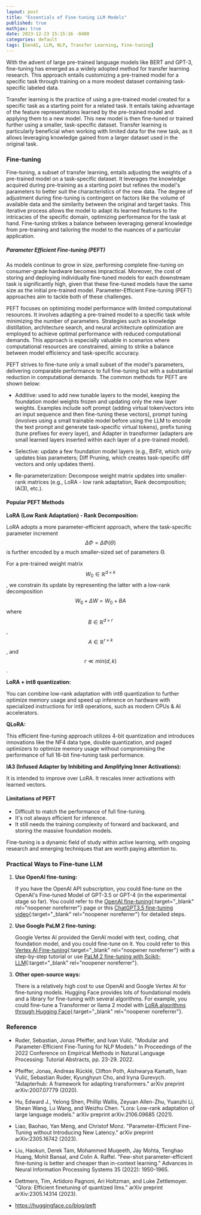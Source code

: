 ```yaml
---
layout: post
title: "Essentials of Fine-tuning LLM Models"
published: true
mathjax: true
date: 2023-12-23 15:15:16 -0400
categories: default
tags: [GenAI, LLM, NLP, Transfer Learning, Fine-tuning]
---
```


With the advent of large pre-trained language models like BERT and GPT-3, fine-tuning has emerged as a widely adopted method for transfer learning research. This approach entails customizing a pre-trained model for a specific task through training on a more modest dataset containing task-specific labeled data.

Transfer learning is the practice of using a pre-trained model created for a specific task as a starting point for a related task. It entails taking advantage of the feature representations learned by the pre-trained model and applying them to a new model. This new model is then fine-tuned or trained further using a smaller, task-specific dataset. Transfer learning is particularly beneficial when working with limited data for the new task, as it allows leveraging knowledge gained from a larger dataset used in the original task.


### Fine-tuning

Fine-tuning, a subset of transfer learning, entails adjusting the weights of a pre-trained model on a task-specific dataset. It leverages the knowledge acquired during pre-training as a starting point but refines the model's parameters to better suit the characteristics of the new data. The degree of adjustment during fine-tuning is contingent on factors like the volume of available data and the similarity between the original and target tasks. This iterative process allows the model to adapt its learned features to the intricacies of the specific domain, optimizing performance for the task at hand. Fine-tuning strikes a balance between leveraging general knowledge from pre-training and tailoring the model to the nuances of a particular application.


##### Parameter Efficient Fine-tuning (PEFT)

As models continue to grow in size, performing complete fine-tuning on consumer-grade hardware becomes impractical. Moreover, the cost of storing and deploying individually fine-tuned models for each downstream task is significantly high, given that these fine-tuned models have the same size as the initial pre-trained model. Parameter-Efficient Fine-tuning (PEFT) approaches aim to tackle both of these challenges.

PEFT focuses on optimizing model performance with limited computational resources. It involves adapting a pre-trained model to a specific task while minimizing the number of parameters. Strategies such as knowledge distillation, architecture search, and neural architecture optimization are employed to achieve optimal performance with reduced computational demands. This approach is especially valuable in scenarios where computational resources are constrained, aiming to strike a balance between model efficiency and task-specific accuracy.

PEFT strives to fine-tune only a small subset of the model's parameters, delivering comparable performance to full fine-tuning but with a substantial reduction in computational demands. The common methods for PEFT are shown below:

- Additive: used to add new tunable layers to the model, keeping the foundation model weights frozen and updating only the new layer weights. Examples include soft prompt (adding virtual token/vectors into an input sequence and then fine-tuning these vectors), prompt tuning (involves using a small trainable model before using the LLM to encode the text prompt and generate task-specific virtual tokens), prefix tuning (tune prefixes for every layer), and Adapter in transformer (adapters are small learned layers inserted within each layer of a pre-trained model).

- Selective: update a few foundation model layers (e.g., BitFit, which only updates bias parameters; Diff Pruning, which creates task-specific diff vectors and only updates them).

- Re-parameterization: Decompose weight matrix updates into smaller-rank matrices (e.g., LoRA - low rank adaptation, Rank decomposition; IA(3), etc.).


#### Popular PEFT Methods

**LoRA (Low Rank Adaptation) - Rank Decomposition:**

LoRA adopts a more parameter-efficient approach, where the task-specific parameter increment $$ΔΦ = ΔΦ(Θ)$$ is further encoded by a much smaller-sized set of parameters Θ.

For a pre-trained weight matrix $$W_0 \in \mathbb{R}^{d\times k}$$, we constrain its update by representing the latter with a low-rank decomposition
$$W_0 + \Delta W = W_0 + BA$$
where $$B \in \mathbb{R}^{d\times r}$$, $$A \in \mathbb{R}^{r\times k}$$, and $$r \ll min(d, k)$$.

**LoRA + int8 quantization:**

You can combine low-rank adaptation with int8 quantization to further optimize memory usage and speed up inference on hardware with specialized instructions for int8 operations, such as modern CPUs & AI accelerators.

**QLoRA:**

This efficient fine-tuning approach utilizes 4-bit quantization and introduces innovations like the NF4 data type, double quantization, and paged optimizers to optimize memory usage without compromising the performance of full 16-bit fine-tuning task performance.

**IA3 (Infused Adapter by Inhibiting and Amplifying Inner Activations):**

It is intended to improve over LoRA. It rescales inner activations with learned vectors.


#### Limitations of PEFT

- Difficult to match the performance of full fine-tuning.
- It's not always efficient for inference.
- It still needs the training complexity of forward and backward, and storing the massive foundation models.

Fine-tuning is a dynamic field of study within active learning, with ongoing research and emerging techniques that are worth paying attention to.

 
### Practical Ways to Fine-tune LLM

1. **Use OpenAI fine-tuning:**

   If you have the OpenAI API subscription, you could fine-tune on the OpenAI's Fine-tuned Model of GPT-3.5 or GPT-4 (in the experimental stage so far). You could refer to the [OpenAI fine-tuning](https://platform.openai.com/docs/guides/fine-tuning){:target="_blank" rel="noopener noreferrer"} page or this [ChatGPT3.5 fine-tuning video](https://www.youtube.com/watch?v=W4Q9bKLNYiQ&ab_channel=AllAboutAI){:target="_blank" rel="noopener noreferrer"} for detailed steps.

2. **Use Google PaLM 2 fine-tuning:**

   Google Vertex AI provided the GenAI model with text, coding, chat foundation model, and you could fine-tune on it. You could refer to this [Vertex AI Fine-tuning](https://cloud.google.com/vertex-ai/docs/generative-ai/models/tune-models){:target="_blank" rel="noopener noreferrer"} with a step-by-step tutorial or use [PaLM 2 fine-tuning with Scikit-LLM](https://medium.com/@iryna230520/fine-tune-google-palm-2-with-scikit-llm-d41b0aa673a5){:target="_blank" rel="noopener noreferrer"}.

3. **Other open-source ways:**

   There is a relatively high cost to use OpenAI and Google Vertex AI for fine-tuning models. Hugging Face provides lots of foundational models and a library for fine-tuning with several algorithms. For example, you could fine-tune a Transformer or llama 2 model with [LoRA algorithms through Hugging Face](https://www.philschmid.de/fine-tune-flan-t5-peft){:target="_blank" rel="noopener noreferrer"}.


### Reference

- Ruder, Sebastian, Jonas Pfeiffer, and Ivan Vulić. "Modular and Parameter-Efficient Fine-Tuning for NLP Models." In Proceedings of the 2022 Conference on Empirical Methods in Natural Language Processing: Tutorial Abstracts, pp. 23-29. 2022.

- Pfeiffer, Jonas, Andreas Rücklé, Clifton Poth, Aishwarya Kamath, Ivan Vulić, Sebastian Ruder, Kyunghyun Cho, and Iryna Gurevych. "Adapterhub: A framework for adapting transformers." arXiv preprint arXiv:2007.07779 (2020).

- Hu, Edward J., Yelong Shen, Phillip Wallis, Zeyuan Allen-Zhu, Yuanzhi Li, Shean Wang, Lu Wang, and Weizhu Chen. "Lora: Low-rank adaptation of large language models." arXiv preprint arXiv:2106.09685 (2021).

- Liao, Baohao, Yan Meng, and Christof Monz. "Parameter-Efficient Fine-Tuning without Introducing New Latency." arXiv preprint arXiv:2305.16742 (2023).

- Liu, Haokun, Derek Tam, Mohammed Muqeeth, Jay Mohta, Tenghao Huang, Mohit Bansal, and Colin A. Raffel. "Few-shot parameter-efficient fine-tuning is better and cheaper than in-context learning." Advances in Neural Information Processing Systems 35 (2022): 1950-1965.

- Dettmers, Tim, Artidoro Pagnoni, Ari Holtzman, and Luke Zettlemoyer. "Qlora: Efficient finetuning of quantized llms." arXiv preprint arXiv:2305.14314 (2023).

-  https://huggingface.co/blog/peft
